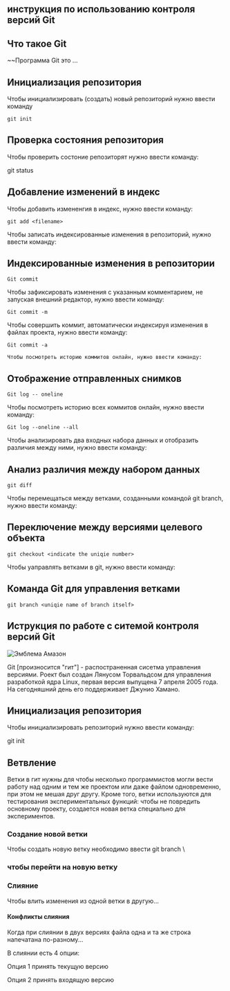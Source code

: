 ## **инструкция по использованию контроля версий Git**

## Что такое Git

~~Программа Git это ...

## Инициализация репозитория

Чтобы инициализировать (создать) новый репозиторий нужно ввести команду

    git init

## Проверка состояния репозитория

Чтобы проверить состоние репозиторят нужно ввести команду:

git status

## Добавление изменений в индекс

Чтобы добавить измененгия в индекс, нужно ввести команду:

    git add <filename>

Чтобы записать индексированные изменения в репозиторий, нужно ввести команду:

## Индексированные изменения в репозитории

    Git commit

Чтобы зафиксировать изменения с указанным комментарием, не запуская внешний редактор, нужно ввести команду:

    Git commit -m


Чтобы совершить коммит,  автоматически индексируя изменения в файлах проекта, нужно ввести команду:

    Git commit -a

    Чтобы посмотреть историю коммитов онлайн, нужно ввести команду:

## Отображение отправленных снимков

    Git log -- oneline

Чтобы посмотреть историю всех коммитов онлайн, нужно ввести команду:

    Git log --oneline --all

Чтобы анализировать два входных набора данных и отобразить различия между ними, нужно ввести команду:

## Анализ различия между набором данных

    git diff

Чтобы перемещаться между ветками, созданными командой git branch, нужно ввести команду:

## Переключение между версиями целевого объекта

    git checkout <indicate the uniqie number>

Чтобы уаправлять ветками в git, нужно ввести команду:

## Команда Git для управления ветками

    git branch <uniqie name of branch itself>
## **Иструкция по работе с ситемой контроля версий Git**

![Эмблема Амазон](am.JPG)

Git [произносится "гит"] - распостраненная сисетма управления версиями. Роект был создан Лянусом Торвальдсом для управления разработкой ядра Linux, первая версия выпущена 7 апреля 2005 года. На сегодняшний день его поддерживает Джунио Хамано.

## Инициализация репозитория

Чтобы инициализировать репозиторий нужно ввести команду:

git init

## Ветвление

Ветки в гит нужны для  чтобы несколько программистов могли вести работу над одним и тем же проектом или даже файлом одновременно, при этом не мешая друг другу. Кроме того, ветки используются для тестирования экспериментальных функций: чтобы не повредить основному проекту, создается новая ветка специально для экспериментов.

### Создание новой ветки

Чтобы создать новую ветку необходимо ввести git branch \ <name of branch>

### чтобы перейти на новую ветку



### Слияние

Чтобы влить изменения из одной ветки в другую...

#### Конфликты слияния

Когда при слиянии в двух версиях файла одна и та же строка напечатана по-разному...

В слиянии есть 4 опции:

Опция 1 принять текущую версию

Опция 2 принять входящую версию